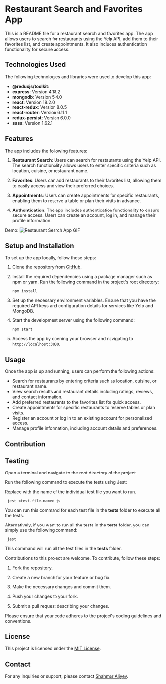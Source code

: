 # Restaurant Search and Favorites App

This is a README file for a restaurant search and favorites app. The app allows users to search for restaurants using the Yelp API, add them to their favorites list, and create appointments. It also includes authentication functionality for secure access.

## Technologies Used

The following technologies and libraries were used to develop this app:

- **@reduxjs/toolkit**:
- **express**: Version 4.18.2
- **mongodb**: Version 5.4.0
- **react**: Version 18.2.0
- **react-redux**: Version 8.0.5
- **react-router**: Version 6.11.1
- **redux-persist**: Version 6.0.0
- **sass**: Version 1.62.1

## Features

The app includes the following features:

1. **Restaurant Search**: Users can search for restaurants using the Yelp API. The search functionality allows users to enter specific criteria such as location, cuisine, or restaurant name.

2. **Favorites**: Users can add restaurants to their favorites list, allowing them to easily access and view their preferred choices.

3. **Appointments**: Users can create appointments for specific restaurants, enabling them to reserve a table or plan their visits in advance.

4. **Authentication**: The app includes authentication functionality to ensure secure access. Users can create an account, log in, and manage their profile information.

Demo:
![Restaurant Search App GIF](https://i.ibb.co/w7Djq0N/gif.gif)

## Setup and Installation

To set up the app locally, follow these steps:

1. Clone the repository from [GitHub](https://github.com/oslabs-beta/KlusterView).

2. Install the required dependencies using a package manager such as npm or yarn. Run the following command in the project's root directory:

   ```shell
   npm install
   ```

3. Set up the necessary environment variables. Ensure that you have the required API keys and configuration details for services like Yelp and MongoDB.

4. Start the development server using the following command:

   ```shell
   npm start
   ```

5. Access the app by opening your browser and navigating to `http://localhost:3000`.

## Usage

Once the app is up and running, users can perform the following actions:

- Search for restaurants by entering criteria such as location, cuisine, or restaurant name.
- View search results and restaurant details including ratings, reviews, and contact information.
- Add preferred restaurants to the favorites list for quick access.
- Create appointments for specific restaurants to reserve tables or plan visits.
- Register an account or log in to an existing account for personalized access.
- Manage profile information, including account details and preferences.

## Contribution

## Testing

Open a terminal and navigate to the root directory of the project.

Run the following command to execute the tests using Jest:

Replace <test-file-name> with the name of the individual test file you want to run. 

  ```shell
   jest <test-file-name>.js
   ```
You can run this command for each test file in the __tests__ folder to execute all the tests.

Alternatively, if you want to run all the tests in the __tests__ folder, you can simply use the following command:

  ```shell
   jest
   ```
This command will run all the test files in the __tests__ folder.

Contributions to this project are welcome. To contribute, follow these steps:

1. Fork the repository.

2. Create a new branch for your feature or bug fix.

3. Make the necessary changes and commit them.

4. Push your changes to your fork.

5. Submit a pull request describing your changes.

Please ensure that your code adheres to the project's coding guidelines and conventions.

## License

This project is licensed under the [MIT License](https://opensource.org/licenses/MIT).

## Contact

For any inquiries or support, please contact [Shahmar Aliyev](mailto:shahmar.aliyev@gmail.com).
